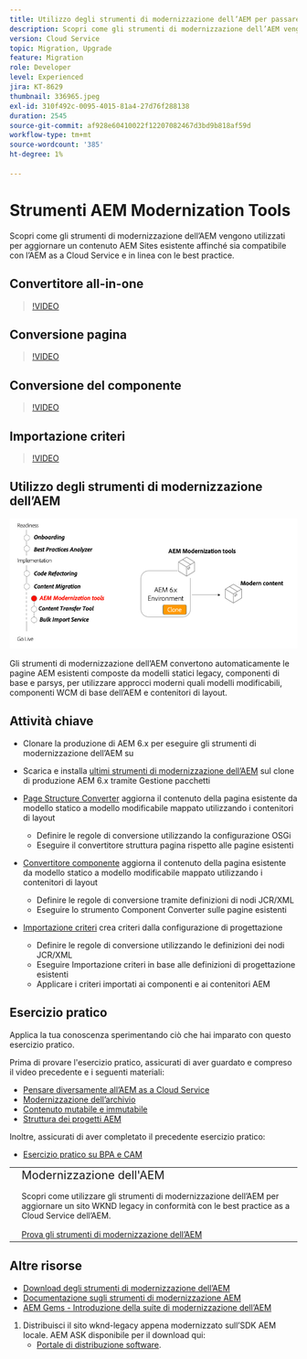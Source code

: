 ```yaml
---
title: Utilizzo degli strumenti di modernizzazione dell’AEM per passare all’AEM as a Cloud Service
description: Scopri come gli strumenti di modernizzazione dell’AEM vengono utilizzati per aggiornare un progetto AEM esistente e i contenuti affinché siano compatibili con l’AEM as a Cloud Service.
version: Cloud Service
topic: Migration, Upgrade
feature: Migration
role: Developer
level: Experienced
jira: KT-8629
thumbnail: 336965.jpeg
exl-id: 310f492c-0095-4015-81a4-27d76f288138
duration: 2545
source-git-commit: af928e60410022f12207082467d3bd9b818af59d
workflow-type: tm+mt
source-wordcount: '385'
ht-degree: 1%

---
```



# Strumenti AEM Modernization Tools

Scopri come gli strumenti di modernizzazione dell’AEM vengono utilizzati per aggiornare un contenuto AEM Sites esistente affinché sia compatibile con l’AEM as a Cloud Service e in linea con le best practice.

## Convertitore all-in-one

>[!VIDEO](https://video.tv.adobe.com/v/338802?quality=12&learn=on)

## Conversione pagina

>[!VIDEO](https://video.tv.adobe.com/v/338799?quality=12&learn=on)

## Conversione del componente

>[!VIDEO](https://video.tv.adobe.com/v/338788?quality=12&learn=on)

## Importazione criteri

>[!VIDEO](https://video.tv.adobe.com/v/338797?quality=12&learn=on)

## Utilizzo degli strumenti di modernizzazione dell’AEM

![Ciclo di vita degli strumenti di modernizzazione AEM](./assets/aem-modernization-tools.png)

Gli strumenti di modernizzazione dell’AEM convertono automaticamente le pagine AEM esistenti composte da modelli statici legacy, componenti di base e parsys, per utilizzare approcci moderni quali modelli modificabili, componenti WCM di base dell’AEM e contenitori di layout.

## Attività chiave

+ Clonare la produzione di AEM 6.x per eseguire gli strumenti di modernizzazione dell’AEM su
+ Scarica e installa [ultimi strumenti di modernizzazione dell’AEM](https://github.com/adobe/aem-modernize-tools/releases/latest) sul clone di produzione AEM 6.x tramite Gestione pacchetti

+ [Page Structure Converter](https://opensource.adobe.com/aem-modernize-tools/pages/structure/about.html) aggiorna il contenuto della pagina esistente da modello statico a modello modificabile mappato utilizzando i contenitori di layout
   + Definire le regole di conversione utilizzando la configurazione OSGi
   + Eseguire il convertitore struttura pagina rispetto alle pagine esistenti

+ [Convertitore componente](https://opensource.adobe.com/aem-modernize-tools/pages/component/about.html) aggiorna il contenuto della pagina esistente da modello statico a modello modificabile mappato utilizzando i contenitori di layout
   + Definire le regole di conversione tramite definizioni di nodi JCR/XML
   + Eseguire lo strumento Component Converter sulle pagine esistenti

+ [Importazione criteri](https://opensource.adobe.com/aem-modernize-tools/pages/policy/about.html) crea criteri dalla configurazione di progettazione
   + Definire le regole di conversione utilizzando le definizioni dei nodi JCR/XML
   + Eseguire Importazione criteri in base alle definizioni di progettazione esistenti
   + Applicare i criteri importati ai componenti e ai contenitori AEM

## Esercizio pratico

Applica la tua conoscenza sperimentando ciò che hai imparato con questo esercizio pratico.

Prima di provare l&#39;esercizio pratico, assicurati di aver guardato e compreso il video precedente e i seguenti materiali:

+ [Pensare diversamente all’AEM as a Cloud Service](./introduction.md)
+ [Modernizzazione dell’archivio](./repository-modernization.md)
+ [Contenuto mutabile e immutabile](../../developing/basics/mutable-immutable.md)
+ [Struttura dei progetti AEM](https://experienceleague.adobe.com/docs/experience-manager-cloud-service/implementing/developing/aem-project-content-package-structure.html?lang=it)

Inoltre, assicurati di aver completato il precedente esercizio pratico:

+ [Esercizio pratico su BPA e CAM](./bpa-and-cam.md#hands-on-exercise)

<table style="border-width:0">
    <tr>
        <td style="width:150px">
            <a  rel="noreferrer"
                target="_blank"
                href="https://github.com/adobe/aem-cloud-engineering-video-series-exercises/tree/session2-migration#bootcamp---session-2-migration-methodology"><img alt="Esercitazione pratica archivio GitHub" src="./assets/github.png"/>
            </a>        
        </td>
        <td style="width:100%;margin-bottom:1rem;">
            <div style="font-size:1.25rem;font-weight:400;">Modernizzazione dell'AEM</div>
            <p style="margin:1rem 0">
                Scopri come utilizzare gli strumenti di modernizzazione dell’AEM per aggiornare un sito WKND legacy in conformità con le best practice as a Cloud Service dell’AEM.
            </p>
            <a  rel="noreferrer"
                target="_blank"
                href="https://github.com/adobe/aem-cloud-engineering-video-series-exercises/tree/session2-migration#bootcamp---session-2-migration-methodology" class="spectrum-Button spectrum-Button--primary spectrum-Button--sizeM">
                <span class="spectrum-Button-label has-no-wrap has-text-weight-bold">Prova gli strumenti di modernizzazione dell’AEM</span>
            </a>
        </td>
    </tr>
</table>

## Altre risorse

+ [Download degli strumenti di modernizzazione dell’AEM](https://github.com/adobe/aem-modernize-tools/releases/latest)
+ [Documentazione sugli strumenti di modernizzazione AEM](https://opensource.adobe.com/aem-modernize-tools/)
+ [AEM Gems - Introduzione della suite di modernizzazione dell’AEM](https://helpx.adobe.com/experience-manager/kt/eseminars/gems/Introducing-the-AEM-Modernization-Suite.html)

1. Distribuisci il sito wknd-legacy appena modernizzato sull’SDK AEM locale. AEM ASK disponibile per il download qui:
   + [Portale di distribuzione software](https://experience.adobe.com/#/downloads/content/software-distribution/en/general.html).
